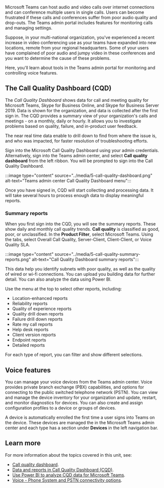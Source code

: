 Microsoft Teams can host audio and video calls over internet connections and can conference multiple users in single calls. Users can become frustrated if these calls and conferences suffer from poor audio quality and drop-outs. The Teams admin portal includes features for monitoring calls and managing settings.

Suppose, in your multi-national organization, you've experienced a recent increase in video conferencing use as your teams have expanded into new locations, remote from your regional headquarters. Some of your users have complained of poor audio and jumpy video in these conferences and you want to determine the cause of these problems.

Here, you'll learn about tools in the Teams admin portal for monitoring and controlling voice features.

## The Call Quality Dashboard (CQD)

The *Call Quality Dashboard* shows data for call and meeting quality for Microsoft Teams, Skype for Business Online, and Skype for Business Server 2019. Data is shown for the organization, and data is collected after the first sign in.
The CQD provides a summary view of your organization's calls and meetings - on a monthly, daily or hourly. It allows you to investigate problems based on quality, failure, and in-product user feedback.

The near real time data enable to drill down to find from where the issue is, and who was impacted, for faster resolution of troubleshooting efforts.

Sign into the Microsoft Call Quality Dashboard using your admin credentials. Alternatively, sign into the Teams admin center, and select **Call quality dashboard** from the left ribbon. You will be prompted to sign into the Call Quality Dashboard.

:::image type="content" source="../media/5-call-quality-dashboard.png" alt-text="Teams admin center Call Quality Dashboard menu":::

Once you have signed in, CQD will start collecting and processing data. It will take several hours to process enough data to display meaningful reports.

### Summary reports

When you first sign into the CQD, you will see the summary reports. These show daily and monthly call quality trends. **Call quality** is classified as good, poor, or unclassified. In the **Product Filter**, select Microsoft Teams.  Using the tabs, select Overall Call Quality, Server-Client, Client-Client, or Voice Quality SLA.

:::image type="content" source="../media/5-call-quality-summary-reports.png" alt-text="Call Quality Dashboard summary reports":::

This data help you identify subnets with poor quality, as well as the quality of wired or wi-fi connections. You can upload you building data for further detail. You can also analyze the data using Power BI.

Use the menu at the top to select other reports, including:

- Location-enhanced reports
- Reliability reports
- Quality of experience reports
- Quality drill down reports
- Failure drill down reports
- Rate my call reports
- Help desk reports
- Client version reports
- Endpoint reports
- Detailed reports 

For each type of report, you can filter and show different selections.

## Voice features

You can manage your voice devices from the Teams admin center. Voice provides private branch exchange (PBX) capabilities, and options for connecting to the public switched telephone network (PSTN). You can view and manage the device inventory for your organization and update, restart, and monitor diagnostics for devices. You can also create and assign configuration profiles to a device or groups of devices.

A device is automatically enrolled the first time a user signs into Teams on the device. These devices are managed the in the Microsoft Teams admin center and each type has a section under **Devices** in the left navigation bar.

## Learn more

For more information about the topics covered in this unit, see:

- [Call quality dashboard](https://docs.microsoft.com/microsoftteams/business-voice/analytics-dashboard).
- [Data and reports in Call Quality Dashboard (CQD)](https://docs.microsoft.com/microsoftteams/cqd-data-and-reports).
- [Use Power BI to analyze CQD data for Microsoft Teams](https://docs.microsoft.com/microsoftteams/cqd-power-bi-query-templates).
- [Voice - Phone System and PSTN connectivity options](https://docs.microsoft.com/microsoftteams/cloud-voice-landing-page).
